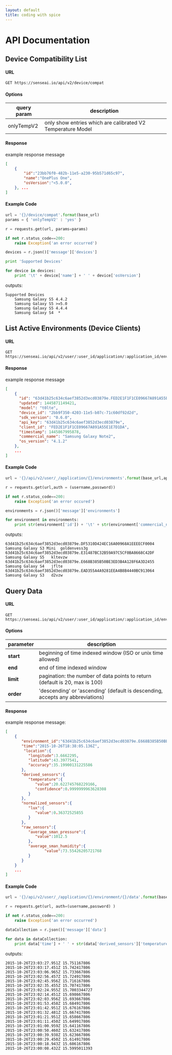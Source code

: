 ```yaml
---
layout: default
title: coding with spice
---
```


# API Documentation

## Device Compatibility List

#### URL

```
GET https://senseai.io/api/v2/device/compat
```

#### Options


| query param | description                                                 |
--------------|-------------------------------------------------------------|
| onlyTempV2  | only show entries which are calibrated V2 Temperature Model |

#### Response

example response message

```json
[
	{
		"id":"23bb76f0-482b-11e5-a230-95b571d65c97",
		"name":"OnePlus One",
		"osVersion":"<5.0.0",
	}, ...
]
```

#### Example Code

```python
url = '{}/device/compat'.format(base_url)
params = { 'onlyTempV2' : 'yes' }

r = requests.get(url, params=params)

if not r.status_code==200:
	raise Exception('an error occurred')

devices = r.json()['message']['devices']

print 'Supported Devices'

for device in devices:
	print '\t' + device['name'] + ' ' + device['osVersion']
```

outputs:

```
Supported Devices
	Samsung Galaxy S5 4.4.2
	Samsung Galaxy S5 >=5.0
	Samsung Galaxy S5 4.4.4
	Samsung Galaxy S4  *
```


## List Active Environments (Device Clients)

#### URL

```
GET https://senseai.io/api/v2/user/:user_id/application/:application_id/environments
```

#### Response

example response message

```json
[
	{
	  "id": "63d41b25c634c6aef3852d3ecd03879e.FED2E1F1F1CE09667A891A55E1E7D1DA",
	  "updated": 1445871149421,
	  "model": "t0lte",
	  "device_id": "2bb9f350-4203-11e5-b07c-71c60df92d2d",
	  "sdk_version": "0.6.0",
	  "api_key": "63d41b25c634c6aef3852d3ecd03879e",
	  "client_id": "FED2E1F1F1CE09667A891A55E1E7D1DA",
	  "timestamp": 1445867995878,
	  "commercial_name": "Samsung Galaxy Note2",
	  "os_version": "4.1.2"
	},
	...
]
```

#### Example Code

```python
url = '{}/api/v2/user/_/application/{}/environments'.format(base_url,api_key)

r = requests.get(url,auth = (username,password))

if not r.status_code==200:
	raise Exception('an error occured')

environments = r.json()['message']['environments']

for environment in environments:
	print str(environment['id']) + '\t' + str(environment['commercial_name']) + '\t' + str(environment['model'])
```

outputs:

```
63d41b25c634c6aef3852d3ecd03879e.DF5310D424EC16A00968A1EEEECF0004	Samsung Galaxy S3 Mini	goldenvess3g
63d41b25c634c6aef3852d3ecd03879e.E31487BC32B59A97C5CF0BA8668C42DF	Samsung Galaxy S5	kltevzw
63d41b25c634c6aef3852d3ecd03879e.E668B385B50BE3ED3B4A128F6A3D2455	Samsung Galaxy S4	jflte
63d41b25c634c6aef3852d3ecd03879e.EAD355A4A9281EEA4B8B4440BC913064	Samsung Galaxy S3	d2vzw

```

## Query Data

#### URL

```
GET https://senseai.io/api/v2/user/:user_id/application/:application_id/environment/:environment_id/data
```

#### Options

parameter        |   description
-----------------|--------------------------------------
**start**        | beginning of time indexed window (ISO or unix time allowed)
**end**          | end of time indexed window
**limit**        | pagination: the number of data points to return (default is 20, max is 100)
**order**        | 'descending' or 'ascending' (default is descending, accepts any abbreviations)

#### Response

example response message:

```json
[
	{  
	   "environment_id":"63d41b25c634c6aef3852d3ecd03879e.E668B385B50BE3ED3B4A128F6A3D2455",
	   "time":"2015-10-26T18:38:05.136Z",
	   	"location":{  
	      "longitude":3.6662295,
	      "latitude":43.3977541,
	      "accuracy":35.19900131225586
	   },
	   "derived_sensors":{  
	      "temperature":{  
	         "value":20.622745768229166,
	         "confidence":0.9999999963628308
	      }
	   },
	   "normalized_sensors":{  
	      "lux":{  
	         "value":0.36372525855
	      }
	   },
	   "raw_sensors":{  
	      "average_sman_pressure":{  
	         "value":1012.5
	      },
		  "average_sman_humidity":{  
		         "value":73.55426205721768
		  }
	   }
	}
	...
]
```

#### Example Code

```python
url = '{}/api/v2/user/_/application/{}/environment/{}/data'.format(base_url,api_key,environment_id)

r = requests.get(url, auth=(username,password) )

if not r.status_code==200:
	raise Exception('an error occurred')

dataCollection = r.json()['message']['data']

for data in dataCollection:
	print data['time'] + ' ' + str(data['derived_sensors']['temperature']['value'])	
```

outputs:

```
2015-10-26T23:03:27.951Z 15.751167806
2015-10-26T23:03:17.451Z 15.742417806
2015-10-26T23:03:06.965Z 15.733667806
2015-10-26T23:02:56.457Z 15.724917806
2015-10-26T23:02:45.956Z 15.716167806
2015-10-26T23:02:35.455Z 15.707417806
2015-10-26T23:02:24.955Z 15.7003344727
2015-10-26T23:02:14.451Z 15.698667806
2015-10-26T23:02:03.956Z 15.693667806
2015-10-26T23:01:53.458Z 15.684917806
2015-10-26T23:01:42.951Z 15.676167806
2015-10-26T23:01:32.481Z 15.667417806
2015-10-26T23:01:21.951Z 15.658667806
2015-10-26T23:01:11.450Z 15.649917806
2015-10-26T23:01:00.959Z 15.641167806
2015-10-26T23:00:50.460Z 15.632417806
2015-10-26T23:00:39.938Z 15.623667806
2015-10-26T23:00:29.450Z 15.614917806
2015-10-26T23:00:18.943Z 15.606167806
2015-10-26T23:00:08.432Z 15.5995011393

```



